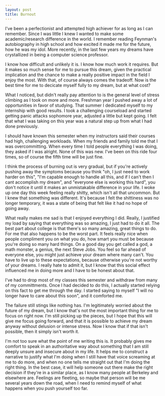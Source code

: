 ```yaml
---
layout: post
title: Burnout 
---
```


I've been a perfectionist and attempted high achiever for as long as I can remember.
Since I was little I knew I wanted to make some academic/research difference in the world.
I remember reading Feynman's autobiography in high school and how excited it made me for the future, how he was my idol.
More recently, in the last few years my dreams have crystallized in being a computer science professor.

I know how difficult and unlikely it is.
I know how much work it requires.
But it makes so much sense for me to pursue this dream, given the practical implication and the chance to
make a really positive impact in the field I enjoy the most.
With that, of course always comes the tradeoff.
Now is the best time for me to decicate myself fully to my dream, but at what cost?

What I noticed, but didn't really pay attention to is the general level of stress climbing as I took on more and more.
Freshman year I pushed away a lot of opportunities in favor of studying.
That summer I dedicated myself to my internship with good results.
I took a challenging courseload and started getting panic attacks sophomore year, adjusted a little but kept going.
I felt that what I was taking on this year was a natural step up from what I had done previously.

I should have known this semester when my instructors said their courses had high, challenging workloads.
When my friends and family told me that I was overcommitting.
When every time I told people everything I was doing, they asked if I was alright.
None of this was new.
I've been on this ride four times, so of course the fifth time will be just fine.

I think the process of burning out is very gradual, but if you're actively pushing away the symptoms because you think
"oh, I just need to work harder on this", "I'm capable enough to handle all this, and if I can't then I cant accomplish my dream", and "everyone else is working this hard", you don't notice it until it makes an unmistakable difference in your life.
I woke up one day this week feeling really shitty, which isn't all that uncommon.
But I knew that something was different.
It's because I felt the shittiness was no longer temporary, it was a state of being that felt like it had no hope of going away.

What really makes me sad is that I enjoyed everything I did.
Really, I justified my load by saying that everything was so amazing, I just had to do it all.
The best part about college is that there's so many amazing, great things to do.
For me that also happens to be the worst part.
It feels really nice when people compliment you on what you do, how smart you must be because you're doing so many hard things.
On a good day you get called a god, a math monster, a genius, the next Steve Jobs.
You feel so far ahead of everyone else, you might just achieve your dream where many can't.
You have to live up to these expectations, because otherwise you're not worthy of your dreams.
I really hate to admit it, but I know that this social effect influenced me in doing more and I have to be honest about that.

I've had to drop most of my classes this semester and withdraw from many of my committments.
Once I had decided to do this, I actually started relying on this fact to get me through the day.
I started saying to myself "I will no longer have to care about this soon", and it comforted me.

The failure still stings like nothing has.
I'm legitimately worried about the future of my dream, but I know that's not the most important thing for me to focus on right now.
I'm still picking up the pieces, but I hope that this will give me focus going forward, and that it is possible to achieve my dream anyway
without delusion or intense stress.
Now I know that if that isn't possible, then it simply isn't worth it.

I'm not too sure what the point of me writing this is.
It probably gives me comfort to speak in an authoritative way about something that I am still deeply unsure and insecure about in my life.
It helps me to construct a narrative to justify what I'm doing when I still have that voice screaming at me to do more, and when no one
tells me straight out that I'm doing the right thing.
In the best case, it will help someone out there make the right decision if they're in a similar place, as I know
many people at Berkeley and elsewhere are.
Feelings are fleeting, so maybe that person will be me several years down the road, when I need to remind myself of what happens when you
push yourself too far.
